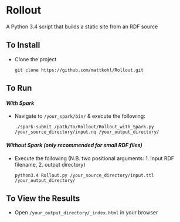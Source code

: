 # Rollout
A Python 3.4 script that builds a static site from an RDF source

## To Install
- Clone the project

    `git clone https://github.com/mattkohl/Rollout.git`

## To Run 
#### *With Spark*
- Navigate to `/your_spark/bin/` & execute the following:

    `./spark-submit /path/to/Rollout/Rollout_with_Spark.py /your_source_directory/input.nq /your_output_directory/`

#### *Without Spark (only recommended for small RDF files)*
- Execute the following (N.B. two positional arguments: 1. input RDF filename, 2. output directory)

    `python3.4 Rollout.py /your_source_directory/input.ttl /your_output_directory/`

## To View the Results
- Open `/your_output_directory/_index.html` in your browser
